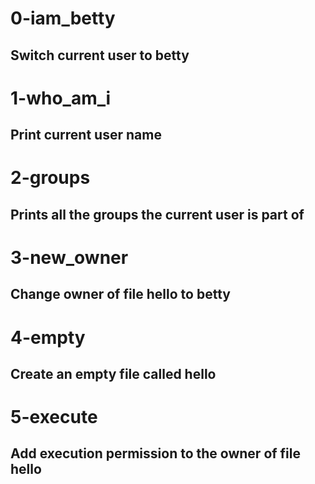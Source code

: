 # 0-iam_betty
## Switch current user to betty

# 1-who_am_i
## Print current user name

# 2-groups
## Prints all the groups the current user is part of

# 3-new_owner
## Change owner of file hello to betty

# 4-empty
## Create an empty file called hello

# 5-execute
## Add execution permission to the owner of file hello
